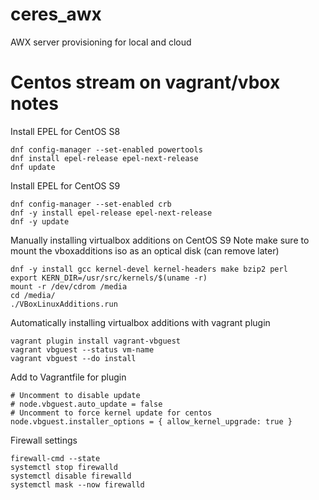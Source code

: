 # ceres_awx
AWX server provisioning for local and cloud

# Centos stream on vagrant/vbox notes

Install EPEL for CentOS S8
```
dnf config-manager --set-enabled powertools
dnf install epel-release epel-next-release
dnf update
```

Install EPEL for CentOS S9
```
dnf config-manager --set-enabled crb
dnf -y install epel-release epel-next-release
dnf -y update
```

Manually installing virtualbox additions on CentOS S9
Note make sure to mount the vboxadditions iso as an optical disk (can remove later)
```
dnf -y install gcc kernel-devel kernel-headers make bzip2 perl
export KERN_DIR=/usr/src/kernels/$(uname -r)
mount -r /dev/cdrom /media
cd /media/
./VBoxLinuxAdditions.run
```

Automatically installing virtualbox additions with vagrant plugin
```
vagrant plugin install vagrant-vbguest
vagrant vbguest --status vm-name
vagrant vbguest --do install
```

Add to Vagrantfile for plugin
```
# Uncomment to disable update
# node.vbguest.auto_update = false
# Uncomment to force kernel update for centos
node.vbguest.installer_options = { allow_kernel_upgrade: true }
```

Firewall settings
```
firewall-cmd --state
systemctl stop firewalld
systemctl disable firewalld
systemctl mask --now firewalld
```
